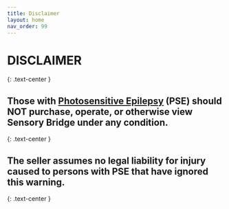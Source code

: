 ```yaml
---
title: Disclaimer
layout: home
nav_order: 99
---
```


# **DISCLAIMER**
{: .text-center }

## **Those with [Photosensitive Epilepsy](https://en.wikipedia.org/wiki/Photosensitive_epilepsy) (PSE) should NOT purchase, operate, or otherwise view Sensory Bridge under any condition.**
{: .text-center }

## **The seller assumes no legal liability for injury caused to persons with PSE that have ignored this warning.**
{: .text-center }
